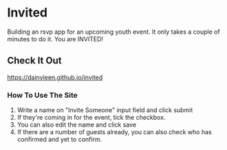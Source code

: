 # Invited
Building an rsvp app for an upcoming youth event. It only takes a couple of minutes to do it. You are INVITED!

## Check It Out
https://dainyleen.github.io/invited

### How To Use The Site
1.  Write a name on "Invite Someone" input field and click submit
2.  If they're coming in for the event, tick the checkbox.
3.  You can also edit the name and click save 
4.  If there are a number of guests already, you can also check who has confirmed and yet to confirm.
